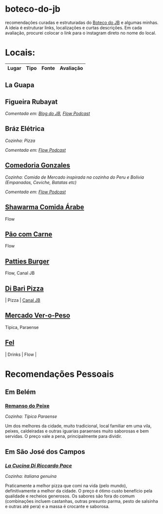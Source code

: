 # boteco-do-jb
recomendações curadas e estruturadas do [Boteco do JB](https://botecodojb.com/) e algumas minhas. A ideia é estruturar links, localizações e curtas descrições. Em cada avaliação, procurei colocar o link para o instagram direto no nome do local.

# Locais:

| Lugar | Tipo | Fonte | Avaliação 
| --- | --- | --- | --- | 

## La Guapa 

## Figueira Rubayat

_Comentada em: [Blog do JB](http://botecodojb.blogspot.com/2010/07/almoco-de-quinta.html), [Flow Podcast](https://www.youtube.com/watch?v=zIweg1YFOQI&t=3640s&ab_channel=FlowPodcast)_

## Bráz Elétrica 

_Cozinha: Pizza_

_Comentada em: [Flow Podcast](https://www.youtube.com/watch?v=zIweg1YFOQI&t=3640s&ab_channel=FlowPodcast)_

## [Comedoria Gonzales](https://www.instagram.com/comedoriagonzales/?hl=en)

_Cozinha: Comida de Mercado inspirada na cozinha do Peru e Bolívia (Empanadas, Ceviche, Batatas etc)_

_Comentada em: [Flow Podcast](https://www.youtube.com/watch?v=zIweg1YFOQI&t=3640s&ab_channel=FlowPodcast)_


## [Shawarma Comida Árabe](https://www.instagram.com/aboudsiria/?hl=en) 

Flow

## [Pão com Carne](https://www.instagram.com/paocomcarne_hamburgueria/?hl=en) 

Flow
## [Patties Burger](https://www.instagram.com/pattiesburger/?hl=en) 

Flow, Canal JB

## [Di Bari Pizza](https://www.instagram.com/dibaripizza/?hl=en) 

| Pizza | [Canal JB](https://www.youtube.com/watch?v=kSA1xkzeZ_k&ab_channel=BotecodoJB)

## [Mercado Ver-o-Peso](https://www.instagram.com/veropesodaculturaparaense/?hl=en) 

Típica, Paraense  

## [Fel](https://www.instagram.com/fel.sp/?hl=en) 

| Drinks | Flow |

# Recomendações Pessoais 

## Em Belém

### [Remanso do Peixe](https://www.instagram.com/remansodopeixe/?hl=en) 

_Cozinha: Típica Paraense_

Um dos melhores da cidade, muito tradicional, local familiar em uma vila, peixes, caldeiradas e outras iguarias paraenses muito saborosas e bem servidas. O preço vale a pena, principalmente para dividir. 

## Em São José dos Campos

### [_La Cucina Di Riccardo Pace_](https://www.instagram.com/lacucinadiriccardo/?hl=en)
_Cozinha: italiana genuína_

Praticamente a melhor pizza que comi na vida (pelo mundo), definitivamente a melhor da cidade. O preço é ótimo custo benefício pela qualidade e recheios generosos. Os sabores são fora do comum (combinações incluem castanhas, outras presunto parma, pesto de salsinha e outras até pera) e a massa é crocante e saborosa. 
